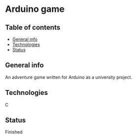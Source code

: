# Arduino game

## Table of contents
* [General info](#general-info)
* [Technologies](#technologies)
* [Status](#status)

## General info
An adventure game written for Arduino as a university project.
	
## Technologies
C
	
## Status
Finished
